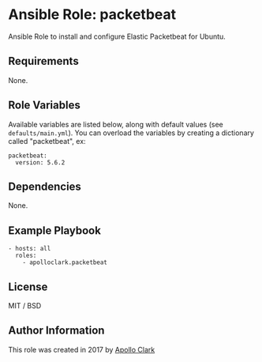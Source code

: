 # Ansible Role: packetbeat

Ansible Role to install and configure Elastic Packetbeat for Ubuntu.


## Requirements

None.

## Role Variables

Available variables are listed below, along with default values (see `defaults/main.yml`).
You can overload the variables by creating a dictionary called "packetbeat", ex:

    packetbeat:
      version: 5.6.2

## Dependencies

None.

## Example Playbook

    - hosts: all
      roles:
        - apolloclark.packetbeat

## License

MIT / BSD

## Author Information

This role was created in 2017 by [Apollo Clark](https://www.apolloclark.com/)
